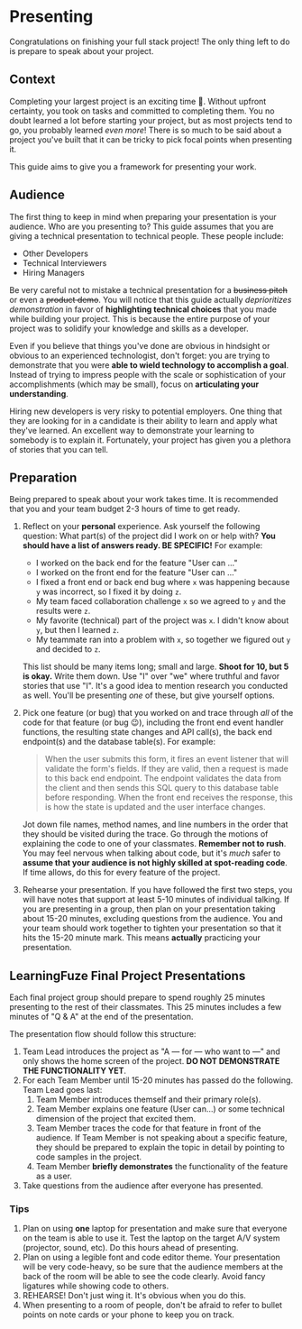 # Presenting

Congratulations on finishing your full stack project! The only thing left to do is prepare to speak about your project.

## Context

Completing your largest project is an exciting time 🎉. Without upfront certainty, you took on tasks and committed to completing them. You no doubt learned a lot before starting your project, but as most projects tend to go, you probably learned _even more_! There is so much to be said about a project you've built that it can be tricky to pick focal points when presenting it.

This guide aims to give you a framework for presenting your work.

## Audience

The first thing to keep in mind when preparing your presentation is your audience. Who are you presenting to? This guide assumes that you are giving a technical presentation to technical people. These people include:

- Other Developers
- Technical Interviewers
- Hiring Managers

Be very careful not to mistake a technical presentation for a ~~business pitch~~ or even a ~~product demo~~. You will notice that this guide actually _deprioritizes demonstration_ in favor of **highlighting technical choices** that you made while building your project. This is because the entire purpose of your project was to solidify your knowledge and skills as a developer.

Even if you believe that things you've done are obvious in hindsight or obvious to an experienced technologist, don't forget: you are trying to demonstrate that you were **able to wield technology to accomplish a goal**. Instead of trying to impress people with the scale or sophistication of your accomplishments (which may be small), focus on **articulating your understanding**.

Hiring new developers is very risky to potential employers. One thing that they are looking for in a candidate is their ability to learn and apply what they've learned. An excellent way to demonstrate your learning to somebody is to explain it. Fortunately, your project has given you a plethora of stories that you can tell.

## Preparation

Being prepared to speak about your work takes time. It is recommended that you and your team budget 2-3 hours of time to get ready.

1. Reflect on your **personal** experience. Ask yourself the following question: What part(s) of the project did I work on or help with? **You should have a list of answers ready. BE SPECIFIC!** For example:

    - I worked on the back end for the feature "User can ..."
    - I worked on the front end for the feature "User can ..."
    - I fixed a front end or back end bug where `x` was happening because `y` was incorrect, so I fixed it by doing `z`.
    - My team faced collaboration challenge `x` so we agreed to `y` and the results were `z`.
    - My favorite (technical) part of the project was `x`. I didn't know about `y`, but then I learned `z`.
    - My teammate ran into a problem with `x`, so together we figured out `y` and decided to `z`.

    This list should be many items long; small and large. **Shoot for 10, but 5 is okay.** Write them down. Use "I" over "we" where truthful and favor stories that use "I". It's a good idea to mention research you conducted as well. You'll be presenting _one_ of these, but give yourself options.

1. Pick one feature (or bug) that you worked on and trace through _all_ of the code for that feature (or bug 😉), including the front end event handler functions, the resulting state changes and API call(s), the back end endpoint(s) and the database table(s). For example:

     > When the user submits this form, it fires an event listener that will validate the form's fields. If they are valid, then a request is made to this back end endpoint. The endpoint validates the data from the client and then sends this SQL query to this database table before responding. When the front end receives the response, this is how the state is updated and the user interface changes.

    Jot down file names, method names, and line numbers in the order that they should be visited during the trace. Go through the motions of explaining the code to one of your classmates. **Remember not to rush**. You may feel nervous when talking about code, but it's _much_ safer to **assume that your audience is not highly skilled at spot-reading code**. If time allows, do this for every feature of the project.

1. Rehearse your presentation. If you have followed the first two steps, you will have notes that support at least 5-10 minutes of individual talking. If you are presenting in a group, then plan on your presentation taking about 15-20 minutes, excluding questions from the audience. You and your team should work together to tighten your presentation so that it hits the 15-20 minute mark. This means **actually** practicing your presentation.

## LearningFuze Final Project Presentations

Each final project group should prepare to spend roughly 25 minutes presenting to the rest of their classmates. This 25 minutes includes a few minutes of "Q & A" at the end of the presentation.

The presentation flow should follow this structure:

1. Team Lead introduces the project as "A &mdash; for &mdash; who want to &mdash;" and only shows the home screen of the project. **DO NOT DEMONSTRATE THE FUNCTIONALITY YET**.
1. For each Team Member until 15-20 minutes has passed do the following. Team Lead goes last:
    1. Team Member introduces themself and their primary role(s).
    1. Team Member explains one feature (User can...) or some technical dimension of the project that excited them.
    1. Team Member traces the code for that feature in front of the audience. If Team Member is not speaking about a specific feature, they should be prepared to explain the topic in detail by pointing to code samples in the project.
    1. Team Member **briefly demonstrates** the functionality of the feature as a user.
1. Take questions from the audience after everyone has presented.

### Tips

1. Plan on using **one** laptop for presentation and make sure that everyone on the team is able to use it. Test the laptop on the target A/V system (projector, sound, etc). Do this hours ahead of presenting.
1. Plan on using a legible font and code editor theme. Your presentation will be very code-heavy, so be sure that the audience members at the back of the room will be able to see the code clearly. Avoid fancy ligatures while showing code to others.
1. REHEARSE! Don't just wing it. It's obvious when you do this.
1. When presenting to a room of people, don't be afraid to refer to bullet points on note cards or your phone to keep you on track.
